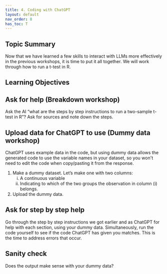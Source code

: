 ```yaml
---
title: 4. Coding with ChatGPT
layout: default
nav_order: 8
has_toc: T
---
```

## Topic Summary
Now that we have learned a few skills to interact with LLMs more effectively in the previous workshops, it is time to put it all together.
We will work through how to run a t-test in R.

## Learning Objectives

## Ask for help (Breakdown workshop)
Ask the AI “what are the steps by step instructions to run a two-sample t-test in R”? Ask for sources and note down the steps.


## Upload data for ChatGPT to use (Dummy data workshop)
ChatGPT uses example data in the code, but using dummy data allows the generated code to use the variable names in your dataset, so you won't need to edit the code when copy/pasting it from the response. 
<ol type="1">
<li>Make a dummy dataset. Let’s make one with two columns:
  <ol type="i">
  <li>A continuous variable</li>
  <li>Indicating to which of the two groups the observation in column (i) belongs.</li>
  </ol>
</li>
<li>Upload the dummy data.</li>
</ol>

## Ask for step by step help
Go through the step by step instructions we got earlier and as ChatGPT for help with each section, using your dummy data. Simultaneously, run the code yourself to see if the code ChatGPT has given you matches. This is the time to address errors that occur. 

## Sanity check
Does the output make sense with your dummy data? 

